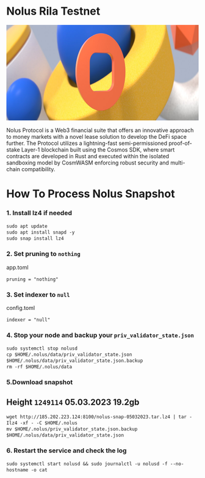 # Nolus Rila Testnet

<p align="center">
  <img src="https://raw.githubusercontent.com/quxeed/nolus-testnet-snapshot/main/1500x500.jpg" alt="alt text" width="750" height="250">
</p>

Nolus Protocol is a Web3 financial suite that offers an innovative approach to money markets with a novel lease solution to develop the DeFi space further. The Protocol utilizes a lightning-fast semi-permissioned proof-of-stake Layer-1 blockchain built using the Cosmos SDK, where smart contracts are developed in Rust and executed within the isolated sandboxing model by CosmWASM enforcing robust security and multi-chain compatibility.

# How To Process Nolus Snapshot

### 1. Install lz4 if needed

```
sudo apt update
sudo apt install snapd -y
sudo snap install lz4
```

### 2. Set pruning to `nothing`
app.toml
```
pruning = "nothing"
```

### 3. Set indexer to `null`
config.toml
```
indexer = "null"
```

### 4. Stop your node and backup your `priv_validator_state.json`
```
sudo systemctl stop nolusd
cp $HOME/.nolus/data/priv_validator_state.json $HOME/.nolus/data/priv_validator_state.json.backup
rm -rf $HOME/.nolus/data
```

### 5.Download snapshot
## Height `1249114` 05.03.2023 19.2gb
```
wget http://185.202.223.124:8100/nolus-snap-05032023.tar.lz4 | tar -Ilz4 -xf - -C $HOME/.nolus
mv $HOME/.nolus/priv_validator_state.json.backup $HOME/.nolus/data/priv_validator_state.json
```

### 6. Restart the service and check the log
```
sudo systemctl start nolusd && sudo journalctl -u nolusd -f --no-hostname -o cat
```
